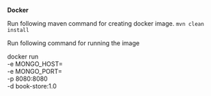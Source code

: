 **Docker**

Run following maven command for creating docker image.
`mvn clean install`

Run following command for running the image

docker run \
        -e MONGO_HOST=<your-mongo-host> \
        -e MONGO_PORT=<your-mongo-port> \
        -p 8080:8080\
        -d book-store:1.0